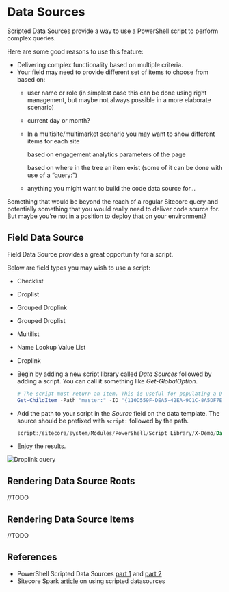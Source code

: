 # Data Sources

Scripted Data Sources provide a way to use a PowerShell script to perform complex queries.

Here are some good reasons to use this feature:

* Delivering complex functionality based on multiple criteria. 
* Your field may need to provide different set of items to choose from based on:
  * user name or role \(in simplest case this can be done using right management, but maybe not always possible in a more elaborate scenario\)
  * current day or month?
  * In a multisite/multimarket scenario you may want to show different items for each site

    based on engagement analytics parameters of the page

    based on where in the tree an item exist \(some of it can be done with use of a “query:”\)

  * anything you might want to build the code data source for…

Something that would be beyond the reach of a regular Sitecore query and potentially something that you would really need to deliver code source for. But maybe you’re not in a position to deploy that on your environment?

## Field Data Source

Field Data Source provides a great opportunity for a script.

Below are field types you may wish to use a script:

* Checklist
* Droplist
* Grouped Droplink
* Grouped Droplist
* Multilist
* Name Lookup Value List
* Droplink
* Begin by adding a new script library called _Data Sources_ followed by adding a script. You can call it something like _Get-GlobalOption_.

  ```powershell
  # The script must return an item. This is useful for populating a Droplink.
  Get-ChildItem -Path "master:" -ID "{110D559F-DEA5-42EA-9C1C-8A5DF7E70EF9}"
  ```

* Add the path to your script in the _Source_ field on the data template. The source should be prefixed with `script:` followed by the path.

  ```powershell
  script:/sitecore/system/Modules/PowerShell/Script Library/X-Demo/Data Sources/Get-GlobalOption
  ```

* Enjoy the results.

![Droplink query](../../.gitbook/assets/droplist.png)

## Rendering Data Source Roots

//TODO

## Rendering Data Source Items

//TODO

## References

* PowerShell Scripted Data Sources [part 1](https://blog.najmanowicz.com/2013/04/17/powershell-scripted-datasources-in-sitecore-part-1/) and [part 2](https://blog.najmanowicz.com/2013/05/06/powershell-scripted-data-sources-in-sitecore-part-2/)
* Sitecore Spark [article](https://github.com/SitecorePowerShell/Book/tree/5daee3160885dadd7031fee723dccf12a33abd7b/modules/integration-points/[https:/www.sitecorespark.com/blog/2018/3/using-sitecore-powershell-scripts-for-datasources]/README.md) on using scripted datasources

